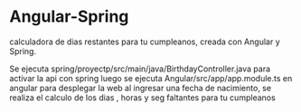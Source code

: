 # Angular-Spring
calculadora de dias restantes para tu cumpleanos, creada con Angular y Spring.

Se ejecuta spring/proyectp/src/main/java/BirthdayController.java para activar la api con spring
luego se ejecuta Angular/src/app/app.module.ts en angular para desplegar la web 
al ingresar una fecha de nacimiento, se realiza el calculo de los dias , horas y seg faltantes para tu cumpleanos
